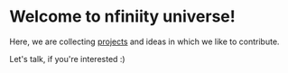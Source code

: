 [projects]: https://github.com/nfiniity/universe/issues

# Welcome to nfiniity universe!

Here, we are collecting [projects] and ideas in which we like to contribute.

Let's talk, if you're interested :)
